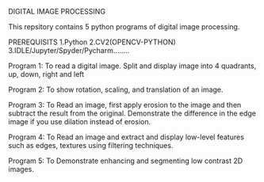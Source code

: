 DIGITAL IMAGE PROCESSING


This repsitory contains 5 python programs of digital image processing.

PREREQUISITS
1.Python
2.CV2(OPENCV-PYTHON)
3.IDLE/Jupyter/Spyder/Pycharm........


Program 1:
           To read a digital image. Split and display image into 4 quadrants, up, down, right and left

Program 2:
           To show rotation, scaling, and translation of an image.

Program 3:
          To Read an image, first apply erosion to the image and then subtract the result from the original. 
          Demonstrate the difference in the edge image if you use dilation instead of erosion.

Program 4:
           To Read an image and extract and display low-level features such as edges, textures using filtering techniques.

Program 5:
          To Demonstrate enhancing and segmenting low contrast 2D images.

